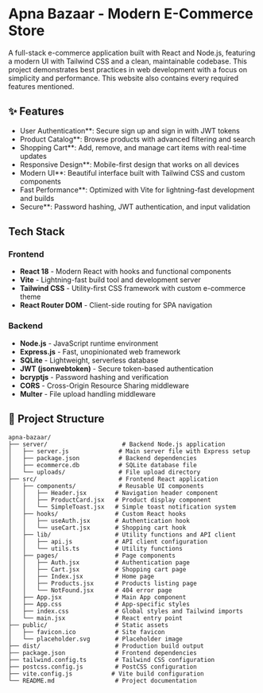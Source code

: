 # Apna Bazaar - Modern E-Commerce Store

A full-stack e-commerce application built with React and Node.js, featuring a modern UI with Tailwind CSS and a clean, maintainable codebase. This project demonstrates best practices in web development with a focus on simplicity and performance. This website also contains every required features mentioned.

## ✨ Features

-  User Authentication**: Secure sign up and sign in with JWT tokens
-  Product Catalog**: Browse products with advanced filtering and search
-  Shopping Cart**: Add, remove, and manage cart items with real-time updates
-  Responsive Design**: Mobile-first design that works on all devices
-  Modern UI**: Beautiful interface built with Tailwind CSS and custom components
-  Fast Performance**: Optimized with Vite for lightning-fast development and builds
-  Secure**: Password hashing, JWT authentication, and input validation

## Tech Stack

### Frontend
- **React 18** - Modern React with hooks and functional components
- **Vite** - Lightning-fast build tool and development server
- **Tailwind CSS** - Utility-first CSS framework with custom e-commerce theme
- **React Router DOM** - Client-side routing for SPA navigation


### Backend
- **Node.js** - JavaScript runtime environment
- **Express.js** - Fast, unopinionated web framework
- **SQLite** - Lightweight, serverless database
- **JWT (jsonwebtoken)** - Secure token-based authentication
- **bcryptjs** - Password hashing and verification
- **CORS** - Cross-Origin Resource Sharing middleware
- **Multer** - File upload handling middleware

## 📁 Project Structure

```
apna-bazaar/
├── server/                     # Backend Node.js application
│   ├── server.js              # Main server file with Express setup
│   ├── package.json           # Backend dependencies
│   ├── ecommerce.db           # SQLite database file
│   └── uploads/               # File upload directory
├── src/                       # Frontend React application
│   ├── components/            # Reusable UI components
│   │   ├── Header.jsx        # Navigation header component
│   │   ├── ProductCard.jsx   # Product display component
│   │   └── SimpleToast.jsx   # Simple toast notification system
│   ├── hooks/                # Custom React hooks
│   │   ├── useAuth.jsx       # Authentication hook
│   │   └── useCart.jsx       # Shopping cart hook
│   ├── lib/                  # Utility functions and API client
│   │   ├── api.js            # API client configuration
│   │   └── utils.ts          # Utility functions
│   ├── pages/                # Page components
│   │   ├── Auth.jsx          # Authentication page
│   │   ├── Cart.jsx          # Shopping cart page
│   │   ├── Index.jsx         # Home page
│   │   ├── Products.jsx      # Products listing page
│   │   └── NotFound.jsx      # 404 error page
│   ├── App.jsx               # Main App component
│   ├── App.css               # App-specific styles
│   ├── index.css             # Global styles and Tailwind imports
│   └── main.jsx              # React entry point
├── public/                   # Static assets
│   ├── favicon.ico           # Site favicon
│   └── placeholder.svg       # Placeholder image
├── dist/                     # Production build output
├── package.json              # Frontend dependencies
├── tailwind.config.ts        # Tailwind CSS configuration
├── postcss.config.js         # PostCSS configuration
├── vite.config.js           # Vite build configuration
└── README.md                 # Project documentation
```
